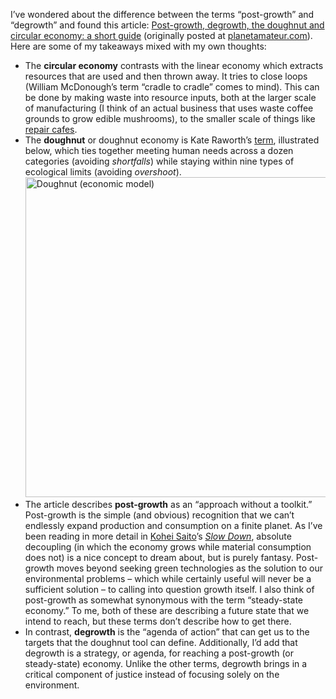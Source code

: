 I’ve wondered about the difference between the terms “post-growth” and “degrowth” and found this article: [Post-growth, degrowth, the doughnut and circular economy: a short guide](https://ontgroei.degrowth.net/post-growth-degrowth-the-doughnut-and-circular-economy-a-short-guide/) (originally posted at [planetamateur.com](https://planetamateur.com/2022/11/07/post-growth-degrowth-the-doughnut-and-circular-economy-a-short-guide/)). Here are some of my takeaways mixed with my own thoughts:

- The **circular economy** contrasts with the linear economy which extracts resources that are used and then thrown away. It tries to close loops (William McDonough’s term “cradle to cradle” comes to mind). This can be done by making waste into resource inputs, both at the larger scale of manufacturing (I think of an actual business that uses waste coffee grounds to grow edible mushrooms), to the smaller scale of things like [repair cafes](https://www.repaircafe.org/en/).
- The **doughnut** or doughnut economy is Kate Raworth’s [term](https://www.kateraworth.com/doughnut/), illustrated below, which ties together meeting human needs across a dozen categories (avoiding *shortfalls*) while staying within nine types of ecological limits (avoiding *overshoot*). <a title="DoughnutEconomics, CC BY-SA 4.0 &lt;https://creativecommons.org/licenses/by-sa/4.0&gt;, via Wikimedia Commons" href="https://commons.wikimedia.org/wiki/File:Doughnut_(economic_model).jpg"><img width="512" alt="Doughnut (economic model)" src="https://upload.wikimedia.org/wikipedia/commons/thumb/1/12/Doughnut_%28economic_model%29.jpg/512px-Doughnut_%28economic_model%29.jpg?20190108211232"></a>
- The article describes **post-growth** as an “approach without a toolkit.” Post-growth is the simple (and obvious) recognition that we can’t endlessly expand production and consumption on a finite planet. As I’ve been reading in more detail in [Kohei Saito](https://en.wikipedia.org/wiki/Kohei_Saito)’s  *[Slow Down](https://astrapublishinghouse.com/product/slow-down-9781662602368/)*, absolute decoupling (in which the economy grows while material consumption does not) is a nice concept to dream about, but is purely fantasy. Post-growth moves beyond seeking green technologies as the solution to our environmental problems – which while certainly useful will never be a sufficient solution – to calling into question growth itself. I also think of post-growth as somewhat synonymous with the term “steady-state economy.” To me, both of these are describing a future state that we intend to reach, but these terms don’t describe how to get there.
- In contrast, **degrowth** is the “agenda of action” that can get us to the targets that the doughnut tool can define. Additionally, I’d add that degrowth is a strategy, or agenda, for reaching a post-growth (or steady-state) economy. Unlike the other terms, degrowth brings in a critical component of justice instead of focusing solely on the environment.